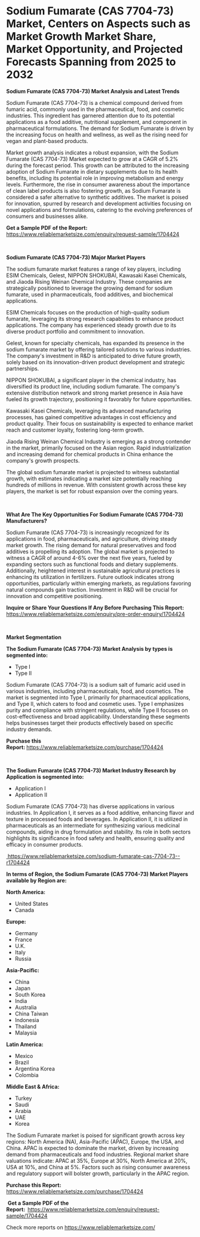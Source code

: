 <p><h1>Sodium Fumarate (CAS 7704-73) Market, Centers on Aspects such as Market Growth Market Share, Market Opportunity, and Projected Forecasts Spanning from 2025 to 2032</h1></p><p><strong>Sodium Fumarate (CAS 7704-73) Market Analysis and Latest Trends</strong></p>
<p><p>Sodium Fumarate (CAS 7704-73) is a chemical compound derived from fumaric acid, commonly used in the pharmaceutical, food, and cosmetic industries. This ingredient has garnered attention due to its potential applications as a food additive, nutritional supplement, and component in pharmaceutical formulations. The demand for Sodium Fumarate is driven by the increasing focus on health and wellness, as well as the rising need for vegan and plant-based products.</p><p>Market growth analysis indicates a robust expansion, with the Sodium Fumarate (CAS 7704-73) Market expected to grow at a CAGR of 5.2% during the forecast period. This growth can be attributed to the increasing adoption of Sodium Fumarate in dietary supplements due to its health benefits, including its potential role in improving metabolism and energy levels. Furthermore, the rise in consumer awareness about the importance of clean label products is also fostering growth, as Sodium Fumarate is considered a safer alternative to synthetic additives. The market is poised for innovation, spurred by research and development activities focusing on novel applications and formulations, catering to the evolving preferences of consumers and businesses alike.</p></p>
<p><strong>Get a Sample PDF of the Report:&nbsp;</strong> <a href="https://www.reliablemarketsize.com/enquiry/request-sample/1704424?utm_campaign=1720&utm_medium=2&utm_source=Github&utm_content=ia&utm_term=09012025&utm_id=sodium-fumarate-cas-7704-73">https://www.reliablemarketsize.com/enquiry/request-sample/1704424</a></p>
<p>&nbsp;</p>
<p><strong>Sodium Fumarate (CAS 7704-73) Major Market Players</strong></p>
<p><p>The sodium fumarate market features a range of key players, including ESIM Chemicals, Gelest, NIPPON SHOKUBAI, Kawasaki Kasei Chemicals, and Jiaoda Rising Weinan Chemical Industry. These companies are strategically positioned to leverage the growing demand for sodium fumarate, used in pharmaceuticals, food additives, and biochemical applications.</p><p>ESIM Chemicals focuses on the production of high-quality sodium fumarate, leveraging its strong research capabilities to enhance product applications. The company has experienced steady growth due to its diverse product portfolio and commitment to innovation.</p><p>Gelest, known for specialty chemicals, has expanded its presence in the sodium fumarate market by offering tailored solutions to various industries. The company's investment in R&D is anticipated to drive future growth, solely based on its innovation-driven product development and strategic partnerships.</p><p>NIPPON SHOKUBAI, a significant player in the chemical industry, has diversified its product line, including sodium fumarate. The company's extensive distribution network and strong market presence in Asia have fueled its growth trajectory, positioning it favorably for future opportunities.</p><p>Kawasaki Kasei Chemicals, leveraging its advanced manufacturing processes, has gained competitive advantages in cost efficiency and product quality. Their focus on sustainability is expected to enhance market reach and customer loyalty, fostering long-term growth.</p><p>Jiaoda Rising Weinan Chemical Industry is emerging as a strong contender in the market, primarily focused on the Asian region. Rapid industrialization and increasing demand for chemical products in China enhance the company's growth prospects.</p><p>The global sodium fumarate market is projected to witness substantial growth, with estimates indicating a market size potentially reaching hundreds of millions in revenue. With consistent growth across these key players, the market is set for robust expansion over the coming years.</p></p>
<p>&nbsp;</p>
<p><strong>What Are The Key Opportunities For Sodium Fumarate (CAS 7704-73) Manufacturers?</strong></p>
<p><p>Sodium Fumarate (CAS 7704-73) is increasingly recognized for its applications in food, pharmaceuticals, and agriculture, driving steady market growth. The rising demand for natural preservatives and food additives is propelling its adoption. The global market is projected to witness a CAGR of around 4-6% over the next five years, fueled by expanding sectors such as functional foods and dietary supplements. Additionally, heightened interest in sustainable agricultural practices is enhancing its utilization in fertilizers. Future outlook indicates strong opportunities, particularly within emerging markets, as regulations favoring natural compounds gain traction. Investment in R&D will be crucial for innovation and competitive positioning.</p></p>
<p><strong>Inquire or Share Your Questions If Any Before Purchasing This Report:</strong> <a href="https://www.reliablemarketsize.com/enquiry/pre-order-enquiry/1704424?utm_campaign=1720&utm_medium=2&utm_source=Github&utm_content=ia&utm_term=09012025&utm_id=sodium-fumarate-cas-7704-73">https://www.reliablemarketsize.com/enquiry/pre-order-enquiry/1704424</a></p>
<p>&nbsp;</p>
<p><strong>Market Segmentation</strong></p>
<p><strong>The Sodium Fumarate (CAS 7704-73) Market Analysis by types is segmented into:</strong></p>
<p><ul><li>Type I</li><li>Type II</li></ul></p>
<p><p>Sodium Fumarate (CAS 7704-73) is a sodium salt of fumaric acid used in various industries, including pharmaceuticals, food, and cosmetics. The market is segmented into Type I, primarily for pharmaceutical applications, and Type II, which caters to food and cosmetic uses. Type I emphasizes purity and compliance with stringent regulations, while Type II focuses on cost-effectiveness and broad applicability. Understanding these segments helps businesses target their products effectively based on specific industry demands.</p></p>
<p><strong>Purchase this Report:&nbsp;</strong><a href="https://www.reliablemarketsize.com/purchase/1704424?utm_campaign=1720&utm_medium=2&utm_source=Github&utm_content=ia&utm_term=09012025&utm_id=sodium-fumarate-cas-7704-73">https://www.reliablemarketsize.com/purchase/1704424</a></p>
<p>&nbsp;</p>
<p><strong>The Sodium Fumarate (CAS 7704-73) Market Industry Research by Application is segmented into:</strong></p>
<p><ul><li>Application I</li><li>Application II</li></ul></p>
<p><p>Sodium Fumarate (CAS 7704-73) has diverse applications in various industries. In Application I, it serves as a food additive, enhancing flavor and texture in processed foods and beverages. In Application II, it is utilized in pharmaceuticals as an intermediate for synthesizing various medicinal compounds, aiding in drug formulation and stability. Its role in both sectors highlights its significance in food safety and health, ensuring quality and efficacy in consumer products.</p></p>
<p><a href="https://www.reliablemarketsize.com/sodium-fumarate-cas-7704-73--r1704424?utm_campaign=1720&utm_medium=2&utm_source=Github&utm_content=ia&utm_term=09012025&utm_id=sodium-fumarate-cas-7704-73">&nbsp;https://www.reliablemarketsize.com/sodium-fumarate-cas-7704-73--r1704424</a></p>
<p><strong>In terms of Region, the Sodium Fumarate (CAS 7704-73) Market Players available by Region are:</strong></p>
<p>
    <p> <strong> North America: </strong>
        <ul>
            <li>United States</li>
            <li>Canada</li>
        </ul>
        </p> 
    <p> <strong> Europe: </strong>
        <ul>
            <li>Germany</li>
            <li>France</li>
            <li>U.K.</li>
            <li>Italy</li>
            <li>Russia</li>
        </ul>
        </p> 
    <p> <strong> Asia-Pacific: </strong>
        <ul>
            <li>China</li>
            <li>Japan</li>
            <li>South Korea</li>
            <li>India</li>
            <li>Australia</li>
            <li>China Taiwan</li>
            <li>Indonesia</li>
            <li>Thailand</li>
            <li>Malaysia</li>
        </ul>
        </p> 
    <p> <strong> Latin America: </strong>
        <ul>
            <li>Mexico</li>
            <li>Brazil</li>
            <li>Argentina Korea</li>
            <li>Colombia</li>
        </ul>
        </p> 
    <p> <strong> Middle East & Africa: </strong>
        <ul>
            <li>Turkey</li>
            <li>Saudi</li>
            <li>Arabia</li>
            <li>UAE</li>
            <li>Korea</li>
        </ul>
    </p>
    </p>
<p><p>The Sodium Fumarate market is poised for significant growth across key regions: North America (NA), Asia-Pacific (APAC), Europe, the USA, and China. APAC is expected to dominate the market, driven by increasing demand from pharmaceuticals and food industries. Regional market share valuations indicate: APAC at 35%, Europe at 30%, North America at 20%, USA at 10%, and China at 5%. Factors such as rising consumer awareness and regulatory support will bolster growth, particularly in the APAC region.</p></p>
<p><strong>Purchase this Report: </strong><a href="https://www.reliablemarketsize.com/purchase/1704424?utm_campaign=1720&utm_medium=2&utm_source=Github&utm_content=ia&utm_term=09012025&utm_id=sodium-fumarate-cas-7704-73">https://www.reliablemarketsize.com/purchase/1704424</a></p>
<p>&nbsp;<strong>Get a Sample PDF of the Report:&nbsp;&nbsp;</strong><a href="https://www.reliablemarketsize.com/enquiry/request-sample/1704424?utm_campaign=1720&utm_medium=2&utm_source=Github&utm_content=ia&utm_term=09012025&utm_id=sodium-fumarate-cas-7704-73">https://www.reliablemarketsize.com/enquiry/request-sample/1704424</a></p>
<p><strong></strong></p>
<p>Check more reports on <a href="https://www.reliablemarketsize.com/?utm_campaign=1720&utm_medium=2&utm_source=Github&utm_content=ia&utm_term=09012025&utm_id=sodium-fumarate-cas-7704-73">https://www.reliablemarketsize.com/</a></p>